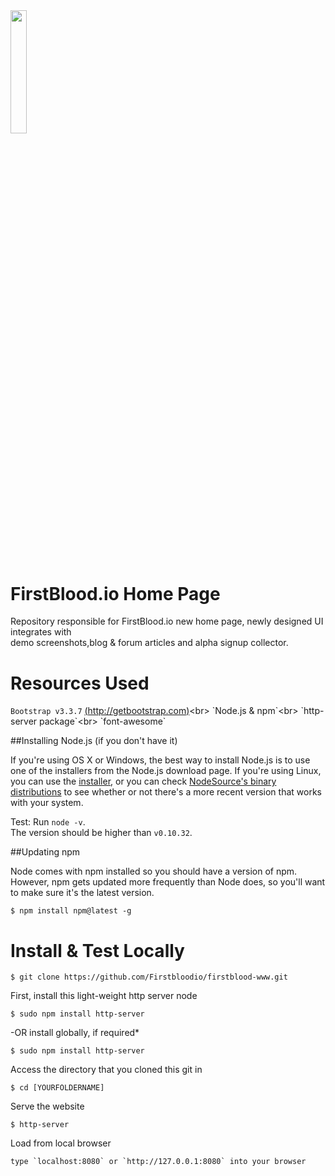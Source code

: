 <img src='/resources/img/main/logo_shield_b.jpg' width = '22.5%'>

# FirstBlood.io Home Page
Repository responsible for FirstBlood.io new home page, newly designed UI integrates with  <br>demo screenshots,blog &amp; forum articles and alpha signup collector. 

# Resources Used
`Bootstrap v3.3.7` [(http://getbootstrap.com)]("http://getbootstrap.com")<br>
`Node.js & npm`<br>
`http-server package`<br>
`font-awesome`

##Installing Node.js (if you don't have it)

If you're using OS X or Windows, the best way to install Node.js is to use one of the installers from the Node.js download page. If you're using Linux, you can use the <a href ="https://nodejs.org/en/download/">installer</a>, or you can check <a href = "https://github.com/nodesource/distributions">NodeSource's binary distributions</a> to see whether or not there's a more recent version that works with your system.
    
Test: Run `node -v`. <br>
The version should be higher than `v0.10.32`.

##Updating npm

Node comes with npm installed so you should have a version of npm. <br>However, npm gets updated more frequently than Node does, so you'll want to make sure it's the latest version.<br>

    $ npm install npm@latest -g

# Install & Test Locally

    $ git clone https://github.com/Firstbloodio/firstblood-www.git

First, install this light-weight http server node

    $ sudo npm install http-server
    
-OR install globally, if required*

    $ sudo npm install http-server
    
Access the directory that you cloned this git in

    $ cd [YOURFOLDERNAME]
    
Serve the website

    $ http-server    
   
Load from local browser

    type `localhost:8080` or `http://127.0.0.1:8080` into your browser 
    




